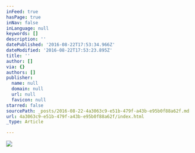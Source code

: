 ```yaml
---
inFeed: true
hasPage: true
inNav: false
inLanguage: null
keywords: []
description: ''
datePublished: '2016-08-22T17:53:34.966Z'
dateModified: '2016-08-22T17:53:23.895Z'
title: ''
author: []
via: {}
authors: []
publisher:
  name: null
  domain: null
  url: null
  favicon: null
starred: false
sourcePath: _posts/2016-08-22-4a3063c9-e51b-479f-a43b-e95b0f88a62f.md
url: 4a3063c9-e51b-479f-a43b-e95b0f88a62f/index.html
_type: Article

---
```

![](https://the-grid-user-content.s3-us-west-2.amazonaws.com/274af342-e851-44ea-b46d-f0cc653a8a75.jpg)